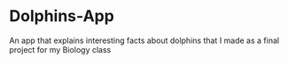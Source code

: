 # Dolphins-App
An app that explains interesting facts about dolphins that I made as a final project for my Biology class
